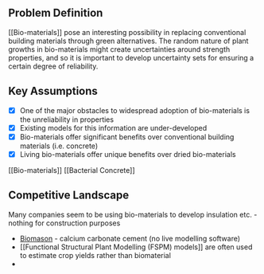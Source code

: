 ## Problem Definition
[[Bio-materials]] pose an interesting possibility in replacing conventional building materials through green alternatives. The random nature of plant growths in bio-materials might create uncertainties around strength properties, and so it is important to develop uncertainty sets for ensuring a certain degree of reliability.
## Key Assumptions

- [x] One of the major obstacles to widespread adoption of bio-materials is the unreliability in properties 
- [x] Existing models for this information are under-developed
- [x] Bio-materials offer significant benefits over conventional building materials (i.e. concrete)
- [x] Living bio-materials offer unique benefits over dried bio-materials

[[Bio-materials]]
[[Bacterial Concrete]]
## Competitive Landscape
Many companies seem to be using bio-materials to develop insulation etc. - nothing for construction purposes

- [Biomason](https://biomason.com/) - calcium carbonate cement (no live modelling software)
- [[Functional Structural Plant Modelling (FSPM) models]] are often used to estimate crop yields rather than biomaterial
- 



